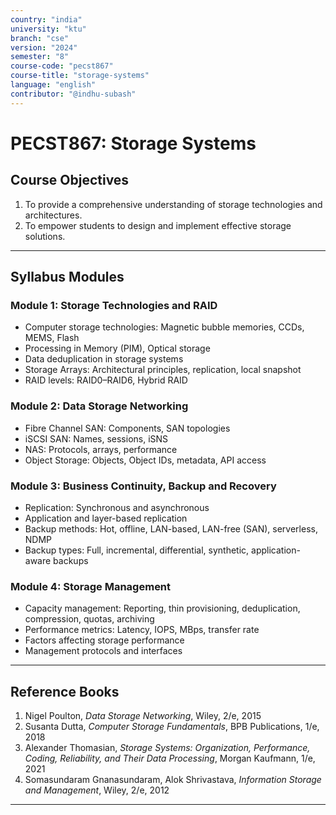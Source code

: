 ```yaml
---
country: "india"
university: "ktu"
branch: "cse"
version: "2024"
semester: "8"
course-code: "pecst867"
course-title: "storage-systems"
language: "english"
contributor: "@indhu-subash"
---
```


# PECST867: Storage Systems

## Course Objectives

1. To provide a comprehensive understanding of storage technologies and architectures.  
2. To empower students to design and implement effective storage solutions.

---

## Syllabus Modules

### Module 1: Storage Technologies and RAID  
- Computer storage technologies: Magnetic bubble memories, CCDs, MEMS, Flash  
- Processing in Memory (PIM), Optical storage  
- Data deduplication in storage systems  
- Storage Arrays: Architectural principles, replication, local snapshot  
- RAID levels: RAID0–RAID6, Hybrid RAID  

### Module 2: Data Storage Networking  
- Fibre Channel SAN: Components, SAN topologies  
- iSCSI SAN: Names, sessions, iSNS  
- NAS: Protocols, arrays, performance  
- Object Storage: Objects, Object IDs, metadata, API access  

### Module 3: Business Continuity, Backup and Recovery  
- Replication: Synchronous and asynchronous  
- Application and layer-based replication  
- Backup methods: Hot, offline, LAN-based, LAN-free (SAN), serverless, NDMP  
- Backup types: Full, incremental, differential, synthetic, application-aware backups  

### Module 4: Storage Management  
- Capacity management: Reporting, thin provisioning, deduplication, compression, quotas, archiving  
- Performance metrics: Latency, IOPS, MBps, transfer rate  
- Factors affecting storage performance  
- Management protocols and interfaces  

---

## Reference Books

1. Nigel Poulton, *Data Storage Networking*, Wiley, 2/e, 2015  
2. Susanta Dutta, *Computer Storage Fundamentals*, BPB Publications, 1/e, 2018  
3. Alexander Thomasian, *Storage Systems: Organization, Performance, Coding, Reliability, and Their Data Processing*, Morgan Kaufmann, 1/e, 2021  
4. Somasundaram Gnanasundaram, Alok Shrivastava, *Information Storage and Management*, Wiley, 2/e, 2012  

---
